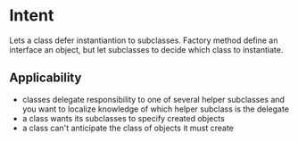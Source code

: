 # Intent

Lets a class defer instantiantion to subclasses. Factory method define an interface an object, but let subclasses to decide which class to instantiate.

## Applicability

- classes delegate responsibility to one of several helper subclasses and you want to localize knowledge of which helper subclass is the delegate
- a class wants its subclasses to specify created objects
- a class can't anticipate the class of objects it must create